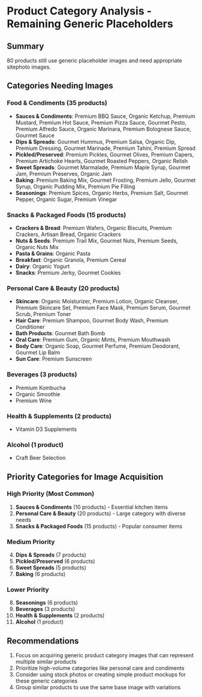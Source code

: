 # Product Category Analysis - Remaining Generic Placeholders

## Summary
80 products still use generic placeholder images and need appropriate sitephoto images.

## Categories Needing Images

### Food & Condiments (35 products)
- **Sauces & Condiments**: Premium BBQ Sauce, Organic Ketchup, Premium Mustard, Premium Hot Sauce, Premium Pizza Sauce, Gourmet Pesto, Premium Alfredo Sauce, Organic Marinara, Premium Bolognese Sauce, Gourmet Sauce
- **Dips & Spreads**: Gourmet Hummus, Premium Salsa, Organic Dip, Premium Dressing, Gourmet Marinade, Premium Tahini, Premium Spread
- **Pickled/Preserved**: Premium Pickles, Gourmet Olives, Premium Capers, Premium Artichoke Hearts, Gourmet Roasted Peppers, Organic Relish
- **Sweet Spreads**: Gourmet Marmalade, Premium Maple Syrup, Gourmet Jam, Premium Preserves, Organic Jam
- **Baking**: Premium Baking Mix, Gourmet Frosting, Premium Jello, Gourmet Syrup, Organic Pudding Mix, Premium Pie Filling
- **Seasonings**: Premium Spices, Organic Herbs, Premium Salt, Gourmet Pepper, Organic Sugar, Premium Vinegar

### Snacks & Packaged Foods (15 products)
- **Crackers & Bread**: Premium Wafers, Organic Biscuits, Premium Crackers, Artisan Bread, Organic Crackers
- **Nuts & Seeds**: Premium Trail Mix, Gourmet Nuts, Premium Seeds, Organic Nuts Mix
- **Pasta & Grains**: Organic Pasta
- **Breakfast**: Organic Granola, Premium Cereal
- **Dairy**: Organic Yogurt
- **Snacks**: Premium Jerky, Gourmet Cookies

### Personal Care & Beauty (20 products)
- **Skincare**: Organic Moisturizer, Premium Lotion, Organic Cleanser, Premium Skincare Set, Premium Face Mask, Premium Serum, Gourmet Scrub, Premium Toner
- **Hair Care**: Premium Shampoo, Gourmet Body Wash, Premium Conditioner
- **Bath Products**: Gourmet Bath Bomb
- **Oral Care**: Premium Gum, Organic Mints, Premium Mouthwash
- **Body Care**: Organic Soap, Gourmet Perfume, Premium Deodorant, Gourmet Lip Balm
- **Sun Care**: Premium Sunscreen

### Beverages (3 products)
- Premium Kombucha
- Organic Smoothie
- Premium Wine

### Health & Supplements (2 products)
- Vitamin D3 Supplements

### Alcohol (1 product)
- Craft Beer Selection

## Priority Categories for Image Acquisition

### High Priority (Most Common)
1. **Sauces & Condiments** (10 products) - Essential kitchen items
2. **Personal Care & Beauty** (20 products) - Large category with diverse needs
3. **Snacks & Packaged Foods** (15 products) - Popular consumer items

### Medium Priority
4. **Dips & Spreads** (7 products)
5. **Pickled/Preserved** (6 products)
6. **Sweet Spreads** (5 products)
7. **Baking** (6 products)

### Lower Priority
8. **Seasonings** (6 products)
9. **Beverages** (3 products)
10. **Health & Supplements** (2 products)
11. **Alcohol** (1 product)

## Recommendations
1. Focus on acquiring generic product category images that can represent multiple similar products
2. Prioritize high-volume categories like personal care and condiments
3. Consider using stock photos or creating simple product mockups for these generic categories
4. Group similar products to use the same base image with variations